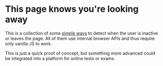 # This page knows you're looking away
This is a collection of some [simple ways](index.js) to detect when the user is inactive or leaves the page.
All of them use internal browser APIs and thus require only vanilla JS to work.

This is just a quick proof of concept, but something more advanced could be integrated into a platform for online tests or exams.
